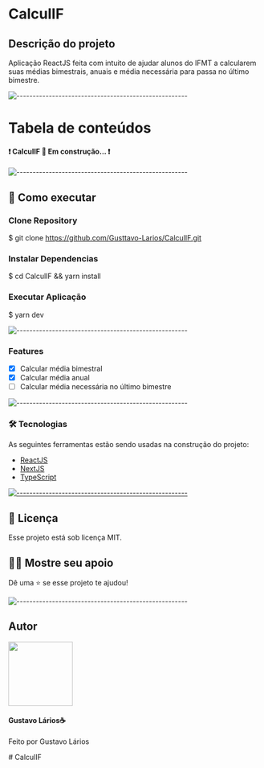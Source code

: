 # CalculIF

## Descrição do projeto

Aplicação ReactJS feita com intuito de ajudar alunos do IFMT a calcularem suas médias bimestrais, anuais e média necessária para passa no último bimestre.

![-----------------------------------------------------](https://raw.githubusercontent.com/andreasbm/readme/master/assets/lines/colored.png)

# Tabela de conteúdos

<h4> 
	❗ CalculIF 🚀 Em construção... ❗
</h4>

![-----------------------------------------------------](https://raw.githubusercontent.com/andreasbm/readme/master/assets/lines/colored.png)

## :construction_worker: Como executar <a name="executar"></a>

### Clone Repository

$ git clone https://github.com/Gusttavo-Larios/CalculIF.git

### Instalar Dependencias

$ cd CalculIF && yarn install

### Executar Aplicação

$ yarn dev

![-----------------------------------------------------](https://raw.githubusercontent.com/andreasbm/readme/master/assets/lines/colored.png)

### Features

- [x] Calcular média bimestral
- [x] Calcular média anual
- [ ] Calcular média necessária no último bimestre

![-----------------------------------------------------](https://raw.githubusercontent.com/andreasbm/readme/master/assets/lines/colored.png)

### 🛠 Tecnologias

As seguintes ferramentas estão sendo usadas na construção do projeto:

- [ReactJS](https://pt-br.reactjs.org/)
- [NextJS](https://nextjs.org/)
- [TypeScript](https://www.typescriptlang.org/)

[![-----------------------------------------------------](https://raw.githubusercontent.com/andreasbm/readme/master/assets/lines/colored.png)](#licensa)

## 📝 Licença <a name="licenca"></a>

Esse projeto está sob licença MIT.

## :man_astronaut: Mostre seu apoio

Dê uma ⭐️ se esse projeto te ajudou!

![-----------------------------------------------------](https://raw.githubusercontent.com/andreasbm/readme/master/assets/lines/colored.png)

## Autor

<img width="128px" border-radius="32px" src="https://avatars.githubusercontent.com/u/72306241?s=460&u=0b8ef2e0717d25df7f5cb5a783a1fe450beeb5d6&v=4">
<h4>Gustavo Lários☕</h4>
<p>Feito por Gustavo Lários</p>
# CalculIF
